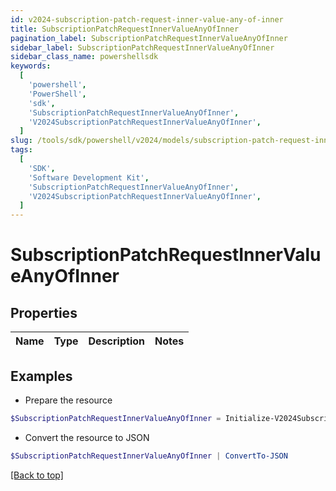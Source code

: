 ```yaml
---
id: v2024-subscription-patch-request-inner-value-any-of-inner
title: SubscriptionPatchRequestInnerValueAnyOfInner
pagination_label: SubscriptionPatchRequestInnerValueAnyOfInner
sidebar_label: SubscriptionPatchRequestInnerValueAnyOfInner
sidebar_class_name: powershellsdk
keywords:
  [
    'powershell',
    'PowerShell',
    'sdk',
    'SubscriptionPatchRequestInnerValueAnyOfInner',
    'V2024SubscriptionPatchRequestInnerValueAnyOfInner',
  ]
slug: /tools/sdk/powershell/v2024/models/subscription-patch-request-inner-value-any-of-inner
tags:
  [
    'SDK',
    'Software Development Kit',
    'SubscriptionPatchRequestInnerValueAnyOfInner',
    'V2024SubscriptionPatchRequestInnerValueAnyOfInner',
  ]
---
```


# SubscriptionPatchRequestInnerValueAnyOfInner

## Properties

| Name | Type | Description | Notes |
| ---- | ---- | ----------- | ----- |

## Examples

- Prepare the resource

```powershell
$SubscriptionPatchRequestInnerValueAnyOfInner = Initialize-V2024SubscriptionPatchRequestInnerValueAnyOfInner
```

- Convert the resource to JSON

```powershell
$SubscriptionPatchRequestInnerValueAnyOfInner | ConvertTo-JSON
```

[[Back to top]](#)

